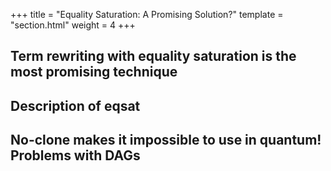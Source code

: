+++
title = "Equality Saturation: A Promising Solution?"
template = "section.html"
weight = 4
+++

## Term rewriting with equality saturation is the most promising technique

## Description of eqsat

## No-clone makes it impossible to use in quantum! Problems with DAGs